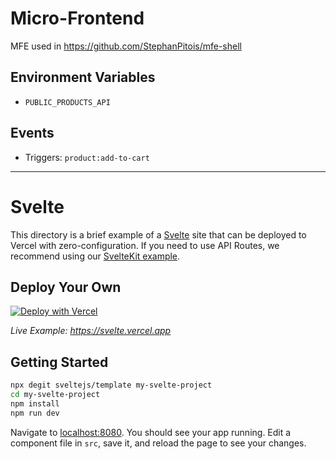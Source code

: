 # Micro-Frontend

MFE used in https://github.com/StephanPitois/mfe-shell

## Environment Variables

- `PUBLIC_PRODUCTS_API`

## Events

- Triggers: `product:add-to-cart`

---

# Svelte

This directory is a brief example of a [Svelte](https://svelte.dev/) site that can be deployed to Vercel with zero-configuration. If you need to use API Routes, we recommend using our [SvelteKit example](https://github.com/vercel/vercel/tree/main/examples/sveltekit).

## Deploy Your Own

[![Deploy with Vercel](https://vercel.com/button)](https://vercel.com/new/clone?repository-url=https://github.com/vercel/vercel/tree/main/examples/svelte&template=svelte)

_Live Example: https://svelte.vercel.app_

## Getting Started

```bash
npx degit sveltejs/template my-svelte-project
cd my-svelte-project
npm install
npm run dev
```

Navigate to [localhost:8080](http://localhost:8080). You should see your app running. Edit a component file in `src`, save it, and reload the page to see your changes.
